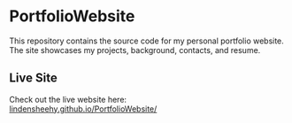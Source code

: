 # PortfolioWebsite

This repository contains the source code for my personal portfolio website.  
The site showcases my projects, background, contacts, and resume.

## Live Site

Check out the live website here:  
[lindensheehy.github.io/PortfolioWebsite/](https://lindensheehy.github.io/PortfolioWebsite/)
